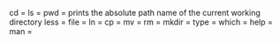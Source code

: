 cd = 
ls = 
pwd =  prints the absolute path name of the current working directory
less =
file =
ln =
cp =
mv =
rm =
mkdir =
type =
which =
help =
man =
